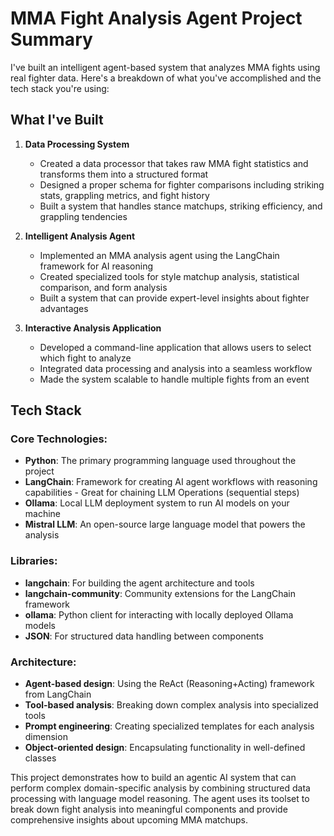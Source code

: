 # MMA Fight Analysis Agent Project Summary

I've built an intelligent agent-based system that analyzes MMA fights using real fighter data. Here's a breakdown of what you've accomplished and the tech stack you're using:

## What I've Built

1. **Data Processing System**
   - Created a data processor that takes raw MMA fight statistics and transforms them into a structured format
   - Designed a proper schema for fighter comparisons including striking stats, grappling metrics, and fight history
   - Built a system that handles stance matchups, striking efficiency, and grappling tendencies

2. **Intelligent Analysis Agent**
   - Implemented an MMA analysis agent using the LangChain framework for AI reasoning
   - Created specialized tools for style matchup analysis, statistical comparison, and form analysis
   - Built a system that can provide expert-level insights about fighter advantages

3. **Interactive Analysis Application**
   - Developed a command-line application that allows users to select which fight to analyze
   - Integrated data processing and analysis into a seamless workflow
   - Made the system scalable to handle multiple fights from an event

## Tech Stack

### Core Technologies:
- **Python**: The primary programming language used throughout the project
- **LangChain**: Framework for creating AI agent workflows with reasoning capabilities - Great for chaining LLM Operations (sequential steps)
- **Ollama**: Local LLM deployment system to run AI models on your machine
- **Mistral LLM**: An open-source large language model that powers the analysis

### Libraries:
- **langchain**: For building the agent architecture and tools
- **langchain-community**: Community extensions for the LangChain framework
- **ollama**: Python client for interacting with locally deployed Ollama models
- **JSON**: For structured data handling between components

### Architecture:
- **Agent-based design**: Using the ReAct (Reasoning+Acting) framework from LangChain
- **Tool-based analysis**: Breaking down complex analysis into specialized tools
- **Prompt engineering**: Creating specialized templates for each analysis dimension
- **Object-oriented design**: Encapsulating functionality in well-defined classes

This project demonstrates how to build an agentic AI system that can perform complex domain-specific analysis by combining structured data processing with language model reasoning. The agent uses its toolset to break down fight analysis into meaningful components and provide comprehensive insights about upcoming MMA matchups.​​​​​​​​​​​​​​​​
